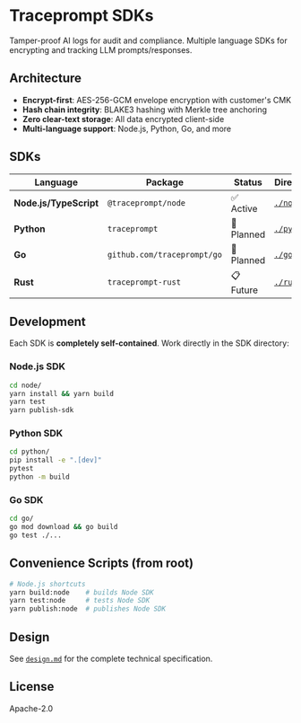 # Traceprompt SDKs

Tamper-proof AI logs for audit and compliance. Multiple language SDKs for encrypting and tracking LLM prompts/responses.

## Architecture

- **Encrypt-first**: AES-256-GCM envelope encryption with customer's CMK
- **Hash chain integrity**: BLAKE3 hashing with Merkle tree anchoring
- **Zero clear-text storage**: All data encrypted client-side
- **Multi-language support**: Node.js, Python, Go, and more

## SDKs

| Language               | Package                     | Status     | Directory                |
| ---------------------- | --------------------------- | ---------- | ------------------------ |
| **Node.js/TypeScript** | `@traceprompt/node`         | ✅ Active  | [`./node/`](./node/)     |
| **Python**             | `traceprompt`               | 🚧 Planned | [`./python/`](./python/) |
| **Go**                 | `github.com/traceprompt/go` | 🚧 Planned | [`./go/`](./go/)         |
| **Rust**               | `traceprompt-rust`          | 📋 Future  | [`./rust/`](./rust/)     |

## Development

Each SDK is **completely self-contained**. Work directly in the SDK directory:

### Node.js SDK

```bash
cd node/
yarn install && yarn build
yarn test
yarn publish-sdk
```

### Python SDK

```bash
cd python/
pip install -e ".[dev]"
pytest
python -m build
```

### Go SDK

```bash
cd go/
go mod download && go build
go test ./...
```

## Convenience Scripts (from root)

```bash
# Node.js shortcuts
yarn build:node    # builds Node SDK
yarn test:node     # tests Node SDK
yarn publish:node  # publishes Node SDK
```

## Design

See [`design.md`](./design.md) for the complete technical specification.

## License

Apache-2.0
